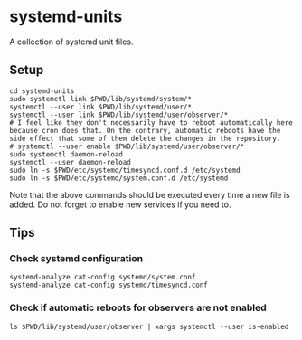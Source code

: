 # systemd-units
A collection of systemd unit files.

## Setup
```shell
cd systemd-units
sudo systemctl link $PWD/lib/systemd/system/*
systemctl --user link $PWD/lib/systemd/user/*
systemctl --user link $PWD/lib/systemd/user/observer/*
# I feel like they don't necessarily have to reboot automatically here because cron does that. On the contrary, automatic reboots have the side effect that some of them delete the changes in the repository.
# systemctl --user enable $PWD/lib/systemd/user/observer/*
sudo systemctl daemon-reload
systemctl --user daemon-reload
sudo ln -s $PWD/etc/systemd/timesyncd.conf.d /etc/systemd
sudo ln -s $PWD/etc/systemd/system.conf.d /etc/systemd
```

Note that the above commands should be executed every time a new file is added. Do not forget to enable new services if you need to.

## Tips
### Check systemd configuration
```shell
systemd-analyze cat-config systemd/system.conf
systemd-analyze cat-config systemd/timesyncd.conf
```

### Check if automatic reboots for observers are not enabled
```shell
ls $PWD/lib/systemd/user/observer | xargs systemctl --user is-enabled
```
